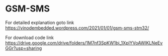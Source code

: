 # GSM-SMS
 
For detailed explanation goto link https://vinodembedded.wordpress.com/2021/01/01/gsm-sms-stm32/

For download code link https://drive.google.com/drive/folders/1M7nf3SpKW1bj_1XpIYVoAWlKLNeEvGGr?usp=sharing
